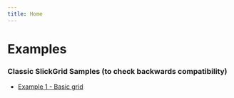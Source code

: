 ```yaml
---
title: Home
---
```

# Examples

### Classic SlickGrid Samples (to check backwards compatibility)

- [Example 1 - Basic grid](examples/classic/example1-simple.html)
